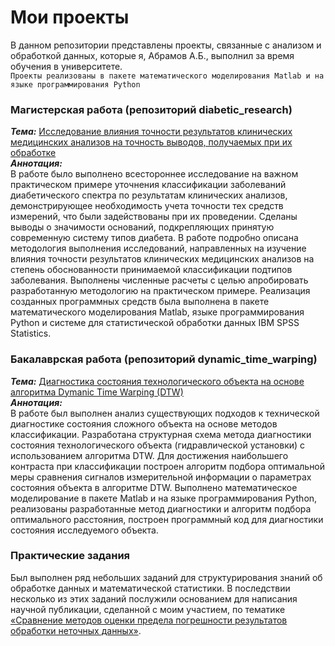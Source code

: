 Мои проекты
=
В данном репозитории представлены проекты, связанные с анализом и обработкой данных, которые я, Абрамов А.Б., выполнил за время обучения в университете.<br>
`Проекты реализованы в пакете математического моделирования Matlab и на языке программирования Python`<br>
### Магистерская работа (репозиторий diabetic_research)
***Тема:*** [Исследование влияния точности результатов клинических медицинских анализов на точность выводов, получаемых при их обработке](https://elib.spbstu.ru/dl/3/2021/vr/vr21-1641.pdf/en/info)<br>
***Аннотация:***<br>
В работе было выполнено всестороннее исследование на важном практическом примере уточнения классификации заболеваний диабетического спектра по результатам клинических анализов, демонстрирующее необходимость учета точности тех средств измерений, что были задействованы при их проведении. Сделаны выводы о значимости оснований, подкрепляющих принятую современную систему типов диабета. В работе подробно описана методология выполнения исследований, направленных на изучение влияния точности результатов клинических медицинских анализов на степень обоснованности принимаемой классификации подтипов заболевания. Выполнены численные расчеты с целью апробировать разработанную методологию на практическом примере. Реализация созданных программных средств была выполнена в пакете математического моделирования Matlab, языке программирования Python и системе для статистической обработки данных IBM SPSS Statistics.<br>
### Бакалаврская работа (репозиторий dynamic_time_warping)
***Тема:*** [Диагностика состояния технологического объекта на основе алгоритма Dymanic Time Warping (DTW)](https://elib.spbstu.ru/dl/3/2019/vr/vr19-2595.pdf/en/info)<br>
***Аннотация:***<br>
В работе был выполнен анализ существующих подходов к технической диагностике состояния сложного объекта на основе методов классификации. Разработана структурная схема метода диагностики состояния технологического объекта (гидравлической установки) с использованием алгоритма DTW. Для достижения наибольшего контраста при классификации построен алгоритм подбора оптимальной меры сравнения сигналов измерительной информации о параметрах состояния объекта в алгоритме DTW. Выполнено математическое моделирование в пакете Matlab и на языке программирования Python, реализованы разработанные метод диагностики и алгоритм подбора оптимального расстояния, построен программный код для диагностики состояния исследуемого объекта. <br>
### Практические задания
Был выполнен ряд небольших заданий для структурирования знаний об обработке данных и математической статистики. В последствии несколько из этих заданий послужили основанием для написания научной публикации, сделанной с моим участием, по тематике [«Сравнение методов оценки предела погрешности результатов обработки неточных данных»](https://www.elibrary.ru/item.asp?id=42547432).
